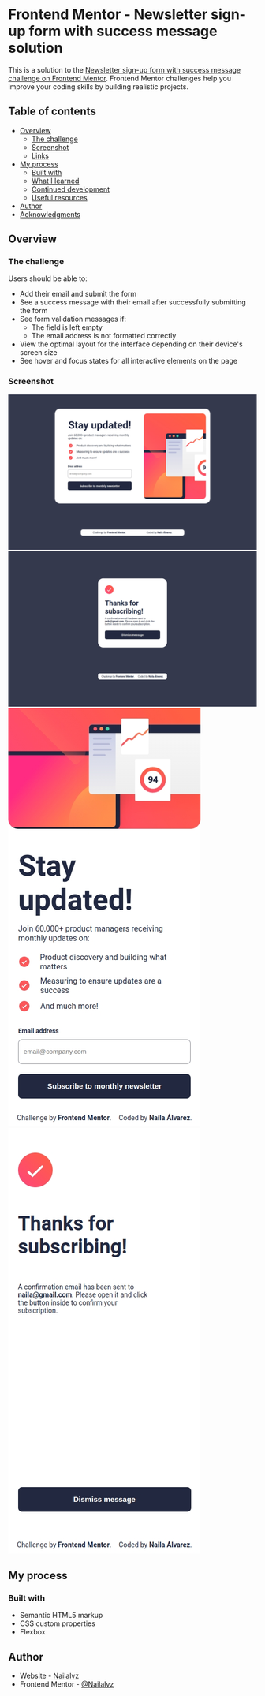 # Frontend Mentor - Newsletter sign-up form with success message solution

This is a solution to the [Newsletter sign-up form with success message challenge on Frontend Mentor](https://www.frontendmentor.io/challenges/newsletter-signup-form-with-success-message-3FC1AZbNrv). Frontend Mentor challenges help you improve your coding skills by building realistic projects.

## Table of contents

- [Overview](#overview)
  - [The challenge](#the-challenge)
  - [Screenshot](#screenshot)
  - [Links](#links)
- [My process](#my-process)
  - [Built with](#built-with)
  - [What I learned](#what-i-learned)
  - [Continued development](#continued-development)
  - [Useful resources](#useful-resources)
- [Author](#author)
- [Acknowledgments](#acknowledgments)

## Overview

### The challenge

Users should be able to:

- Add their email and submit the form
- See a success message with their email after successfully submitting the form
- See form validation messages if:
  - The field is left empty
  - The email address is not formatted correctly
- View the optimal layout for the interface depending on their device's screen size
- See hover and focus states for all interactive elements on the page

### Screenshot

![](./assets/images/screenshots/desktop-desing-screenshot.jpeg)
![](./assets/images/screenshots/desktop-success-screeshot.jpeg)
![](./assets/images/screenshots/mobile-desing-screenshot.jpeg)
![](./assets/images/screenshots/mobile-sucess-screenshot.jpeg)

## My process

### Built with

- Semantic HTML5 markup
- CSS custom properties
- Flexbox

## Author

- Website - [Nailalvz](https://github.com/Nailalvz)
- Frontend Mentor - [@Nailalvz](https://www.frontendmentor.io/profile/Nailalvz)
